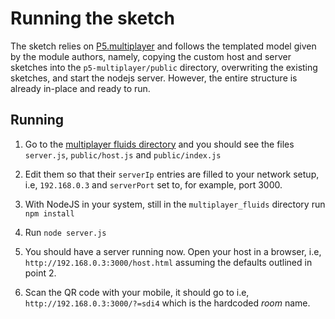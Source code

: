 # Running the sketch

The sketch relies on [P5.multiplayer](https://github.com/L05/p5.multiplayer)
and follows the templated model given by the module authors, namely, copying
the custom host and server sketches into the ```p5-multiplayer/public``` 
directory, overwriting the existing sketches, and start the nodejs server.
However, the entire structure is already in-place and ready to run.

## Running

1. Go to the [multiplayer fluids directory](https://github.com/luisbarrancos/generative-o-matic/tree/master/P5js/multiplayer_fluids) and you should see the files ```server.js```, ```public/host.js``` and ```public/index.js```

2. Edit them so that their ```serverIp``` entries are filled to your network setup, i.e, ```192.168.0.3``` and ```serverPort``` set to, for example, port 3000.

3. With NodeJS in your system, still in the ```multiplayer_fluids``` directory run ```npm install```

4. Run ```node server.js```

5. You should have a server running now. Open your host in a browser, i.e, ```http://192.168.0.3:3000/host.html``` assuming the defaults outlined in point 2.

6. Scan the QR code with your mobile, it should go to i.e, ```http://192.168.0.3:3000/?=sdi4``` which is the hardcoded *room* name.

